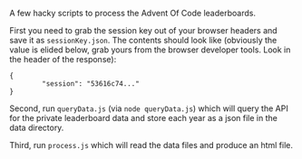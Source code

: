 A few hacky scripts to process the Advent Of Code leaderboards.

First you need to grab the session key out of your browser headers and save it as `sessionKey.json`. The contents should look like (obviously the value is elided below, grab yours from the browser developer tools. Look in the header of the response):
```
{
        "session": "53616c74..."
}
```

Second, run `queryData.js` (via `node queryData.js`) which will query the API for the private leaderboard data and store each year as a json file in the data directory.

Third, run `process.js` which will read the data files and produce an html file.

